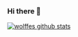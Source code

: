 ### Hi there 👋

[![wolffes github stats](https://github-readme-stats.vercel.app/api?username=wolffe&&count_private=true&show_icons=true&theme=gruvbox)](https://github.com/anuraghazra/github-readme-stats)



<!--
**wolffe/wolffe** is a ✨ _special_ ✨ repository because its `README.md` (this file) appears on your GitHub profile.

Here are some ideas to get you started:

- 🔭 I’m currently working on ...
- 🌱 I’m currently learning ...
- 👯 I’m looking to collaborate on ...
- 🤔 I’m looking for help with ...
- 💬 Ask me about ...
- 📫 How to reach me: ...
- 😄 Pronouns: ...
- ⚡ Fun fact: ...
-->
